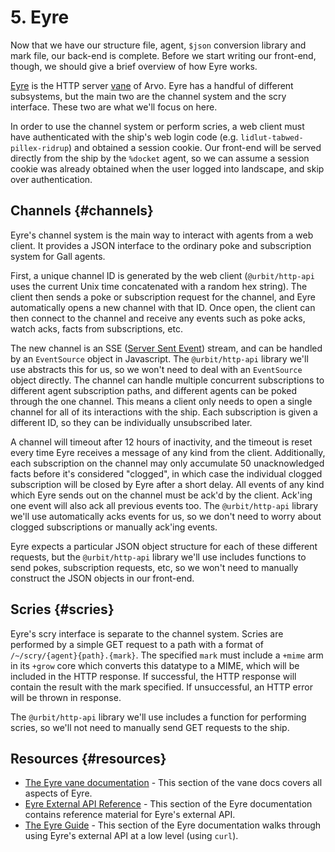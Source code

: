 # 5. Eyre

Now that we have our structure file, agent, `$json` conversion library and mark file, our back-end is complete. Before we start writing our front-end, though, we should give a brief overview of how Eyre works.

[Eyre](../../system/kernel/eyre) is the HTTP server [vane](../../glossary/vane.md) of Arvo. Eyre has a handful of different subsystems, but the main two are the channel system and the scry interface. These two are what we'll focus on here.

In order to use the channel system or perform scries, a web client must have authenticated with the ship's web login code (e.g. `lidlut-tabwed-pillex-ridrup`) and obtained a session cookie. Our front-end will be served directly from the ship by the `%docket` agent, so we can assume a session cookie was already obtained when the user logged into landscape, and skip over authentication.

## Channels {#channels}

Eyre's channel system is the main way to interact with agents from a web client. It provides a JSON interface to the ordinary poke and subscription system for Gall agents.

First, a unique channel ID is generated by the web client (`@urbit/http-api` uses the current Unix time concatenated with a random hex string). The client then sends a poke or subscription request for the channel, and Eyre automatically opens a new channel with that ID. Once open, the client can then connect to the channel and receive any events such as poke acks, watch acks, facts from subscriptions, etc.

The new channel is an SSE ([Server Sent Event](https://html.spec.whatwg.org/#server-sent-events)) stream, and can be handled by an `EventSource` object in Javascript. The `@urbit/http-api` library we'll use abstracts this for us, so we won't need to deal with an `EventSource` object directly. The channel can handle multiple concurrent subscriptions to different agent subscription paths, and different agents can be poked through the one channel. This means a client only needs to open a single channel for all of its interactions with the ship. Each subscription is given a different ID, so they can be individually unsubscribed later.

A channel will timeout after 12 hours of inactivity, and the timeout is reset every time Eyre receives a message of any kind from the client. Additionally, each subscription on the channel may only accumulate 50 unacknowledged facts before it's considered "clogged", in which case the individual clogged subscription will be closed by Eyre after a short delay. All events of any kind which Eyre sends out on the channel must be ack'd by the client. Ack'ing one event will also ack all previous events too. The `@urbit/http-api` library we'll use automatically acks events for us, so we don't need to worry about clogged subscriptions or manually ack'ing events.

Eyre expects a particular JSON object structure for each of these different requests, but the `@urbit/http-api` library we'll use includes functions to send pokes, subscription requests, etc, so we won't need to manually construct the JSON objects in our front-end.

## Scries {#scries}

Eyre's scry interface is separate to the channel system. Scries are performed by a simple GET request to a path with a format of `/~/scry/{agent}{path}.{mark}`. The specified `mark` must include a `+mime` arm in its `+grow` core which converts this datatype to a MIME, which will be included in the HTTP response. If successful, the HTTP response will contain the result with the mark specified. If unsuccessful, an HTTP error will be thrown in response.

The `@urbit/http-api` library we'll use includes a function for performing scries, so we'll not need to manually send GET requests to the ship.

## Resources {#resources}

- [The Eyre vane documentation](../../system/kernel/eyre) - This section of the vane docs covers all aspects of Eyre.
- [Eyre External API Reference](../../system/kernel/eyre/reference/external-api-ref.md) - This section of the Eyre documentation contains reference material for Eyre's external API.
- [The Eyre Guide](../../system/kernel/eyre/guides/guide.md) - This section of the Eyre documentation walks through using Eyre's external API at a low level (using `curl`).
